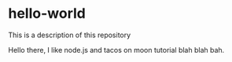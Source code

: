 # hello-world
This is a description of this repository

Hello there, I like node.js and tacos on moon tutorial blah blah bah.
